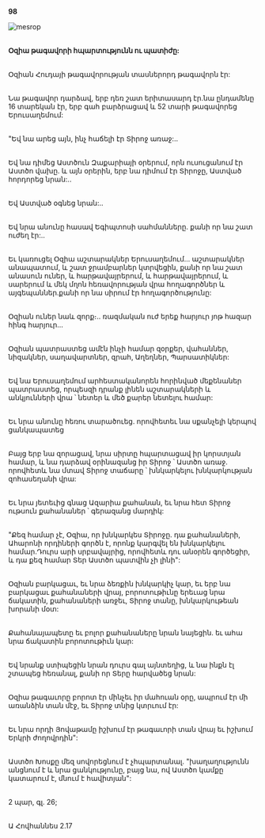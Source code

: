 **98**

![mesrop](https://volamar.ru/audio_video/foto/01/detbible/B208.BMP)

\
**Օզիա թագավորի հպարտությունն ու պատիժը:**

\
Օզիան Հուդայի թագավորության տասներորդ թագավորն էր:

\
Նա թագավոր դարձավ, երբ դեռ շատ երիտասարդ էր.նա ընդամենը 16 տարեկան էր, երբ գահ բարձրացավ և 52 տարի թագավորեց Երուսաղեմում:

\
"Եվ նա արեց այն, ինչ հաճելի էր Տիրոջ առաջ:..

\
Եվ նա դիմեց Աստծուն Զաքարիայի օրերում, որն ուսուցանում էր Աստծո վախը. և այն օրերին, երբ նա դիմում էր Տիրոջը, Աստված հորդորեց նրան:..

\
Եվ Աստված օգնեց նրան:..

\
Եվ նրա անունը հասավ Եգիպտոսի սահմանները. քանի որ նա շատ ուժեղ էր:..

\
Եւ կառուցել Օզիա աշտարակներ Երուսաղեմում... աշտարակներ անապատում, և շատ ջրամբարներ կտրվեցին, քանի որ նա շատ անասուն ուներ, և հարթավայրերում, և հարթավայրերում, և սարերում և մեկ մղոն հեռավորության վրա հողագործներ և այգեպաններ.քանի որ նա սիրում էր հողագործությունը:

\
Օզիան ուներ նաև զորք։.. ռազմական ուժ երեք հարյուր յոթ հազար հինգ հարյուր...

\
Օզիան պատրաստեց ամէն ինչի համար զօրքեր, վահաններ, նիզակներ, սաղավարտներ, զրահ, Աղեղներ, Պարսատիկներ:

\
Եվ նա Երուսաղեմում արհեստականորեն հորինված մեքենաներ պատրաստեց, որպեսզի դրանք լինեն աշտարակների և անկյունների վրա ՝ նետեր և մեծ քարեր նետելու համար:

\
Եւ նրա անունը հեռու տարածուեց. որովհետեւ նա սքանչելի կերպով ցանկապատեց

\
Բայց երբ նա զորացավ, նրա սիրտը հպարտացավ իր կորստյան համար, և նա դարձավ օրինազանց իր Տիրոջ ՝ Աստծո առաջ. որովհետև նա մտավ Տիրոջ տաճարը ՝ խնկարկելու խնկարկության զոհասեղանի վրա:

\
Եւ նրա յետեւից գնաց Ազարիա քահանան, եւ նրա հետ Տիրոջ ութսուն քահանաներ ՝ գերազանց մարդիկ:

\
"Քեզ համար չէ, Օզիա, որ խնկարկես Տիրոջը. դա քահանաների, Ահարոնի որդիների գործն է, որոնք կարգվել են խնկարկելու համար.Դուրս արի սրբավայրից, որովհետև դու անօրեն գործեցիր, և դա քեզ համար Տեր Աստծո պատվին չի լինի":

\
Օզիան բարկացաւ, եւ նրա ձեռքին խնկարկիչ կար, եւ երբ նա բարկացաւ քահանաների վրայ, բորոտութիւնը երեւաց նրա ճակատին, քահանաների առջեւ, Տիրոջ տանը, խնկարկութեան խորանի մօտ:

\
Քահանայապետը եւ բոլոր քահանաները նրան նայեցին. եւ ահա նրա ճակատին բորոտութիւն կար:

\
Եվ նրանք ստիպեցին նրան դուրս գալ այնտեղից, և նա ինքն էլ շտապեց հեռանալ, քանի որ Տերը հարվածեց նրան:

\
Օզիա թագաւորը բորոտ էր մինչեւ իր մահուան օրը, ապրում էր մի առանձին տան մէջ, եւ Տիրոջ տնից կտրւում էր:

\
Եւ նրա որդի Յովաթամը իշխում էր թագաւորի տան վրայ եւ իշխում Երկրի ժողովրդին":

\
Աստծո Խոսքը մեզ սովորեցնում է չհպարտանալ. "խաղաղությունն անցնում է և նրա ցանկությունը, բայց նա, ով Աստծո կամքը կատարում է, մնում է հավիտյան":

\
2 պար, գլ. 26;

\
Ա Հովհաննես 2.17
